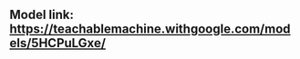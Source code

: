 Model link: https://teachablemachine.withgoogle.com/models/5HCPuLGxe/
---------------------------------------------------------------------
